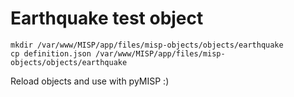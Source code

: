 # Earthquake test object

```
mkdir /var/www/MISP/app/files/misp-objects/objects/earthquake
cp definition.json /var/www/MISP/app/files/misp-objects/objects/earthquake
```

Reload objects and use with pyMISP :)
